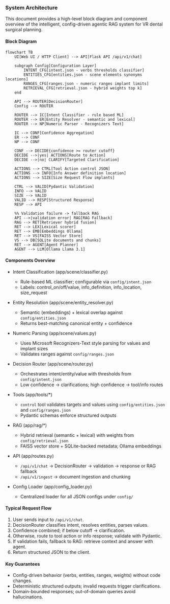 ### System Architecture

This document provides a high-level block diagram and component overview of the intelligent, config-driven agentic RAG system for VR dental surgical planning.

#### Block Diagram

```mermaid
flowchart TB
    UI[Web UI / HTTP Client] --> API[Flask API /api/v1/chat]

    subgraph Config[Configuration Layer]
        INTENT_CFG[intent.json - verbs thresholds classifier]
        ENTITIES_CFG[entities.json - scene elements synonyms locations]
        RANGES_CFG[ranges.json - numeric ranges implant limits]
        RETRIEVAL_CFG[retrieval.json - hybrid weights top k]
    end

    API --> ROUTER[DecisionRouter]
    Config --> ROUTER

    ROUTER --> IC[Intent Classifier - rule based ML]
    ROUTER --> ER[Entity Resolver - semantic and lexical]
    ROUTER --> NP[Numeric Parser - Recognizers Text]

    IC --> CONF[Confidence Aggregation]
    ER --> CONF
    NP --> CONF

    CONF --> DECIDE{confidence >= router cutoff}
    DECIDE -->|yes| ACTIONS[Route to Action]
    DECIDE -->|no| CLARIFY[Targeted Clarification]

    ACTIONS --> CTRL[Tool Action control JSON]
    ACTIONS --> INFO[Info Answer definition location]
    ACTIONS --> SIZE[Size Request Flow implants]

    CTRL --> VALID[Pydantic Validation]
    INFO --> VALID
    SIZE --> VALID
    VALID --> RESP[Structured Response]
    RESP --> API

    %% Validation failure -> fallback RAG
    API -->|validation error| RAG[RAG Fallback]
    RAG --> RET[Retriever hybrid fusion]
    RET --> LEX[Lexical scorer]
    RET --> EMB[Embeddings Ollama]
    RET --> VS[FAISS Vector Store]
    VS --> DB[SQLite documents and chunks]
    RET --> AGENT[Agent Planner]
    AGENT --> LLM[Ollama Llama 3.1]
```

#### Components Overview

- Intent Classification (app/scene/classifier.py)
  - Rule-based ML classifier; configurable via `config/intent.json`
  - Labels: control_on/off/value, info_definition, info_location, size_request

- Entity Resolution (app/scene/entity_resolver.py)
  - Semantic (embeddings) + lexical overlap against `config/entities.json`
  - Returns best-matching canonical entity + confidence

- Numeric Parsing (app/scene/values.py)
  - Uses Microsoft Recognizers-Text style parsing for values and implant sizes
  - Validates ranges against `config/ranges.json`

- Decision Router (app/scene/router.py)
  - Orchestrates intent/entity/value with thresholds from `config/intent.json`
  - Low confidence → clarifications; high confidence → tool/info routes

- Tools (app/tools/*)
  - `control` tool validates targets and values using `config/entities.json` and `config/ranges.json`
  - Pydantic schemas enforce structured outputs

- RAG (app/rag/*)
  - Hybrid retrieval (semantic + lexical) with weights from `config/retrieval.json`
  - FAISS vector store + SQLite-backed metadata; Ollama embeddings

- API (app/routes.py)
  - `/api/v1/chat` → DecisionRouter → validation → response or RAG fallback
  - `/api/v1/ingest` → document ingestion and chunking

- Config Loader (app/config_loader.py)
  - Centralized loader for all JSON configs under `config/`

#### Typical Request Flow

1) User sends input to `/api/v1/chat`.
2) DecisionRouter classifies intent, resolves entities, parses values.
3) Confidence combined; if below cutoff → clarification.
4) Otherwise, route to tool action or info response; validate with Pydantic.
5) If validation fails, fallback to RAG: retrieve context and answer with agent.
6) Return structured JSON to the client.

#### Key Guarantees

- Config-driven behavior (verbs, entities, ranges, weights) without code changes.
- Deterministic structured outputs; invalid requests trigger clarifications.
- Domain-bounded responses; out-of-domain queries avoid hallucinations.


